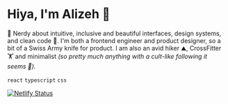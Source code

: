 # Hiya, I'm Alizeh 🌳

🎒 Nerdy about intuitive, inclusive and beautiful interfaces, design systems, and clean code 🧼. I'm both a frontend engineer and product designer, so a bit of a Swiss Army knife for product. I am also an avid hiker ⛰️, CrossFitter 🏋️ and minimalist <i>(so pretty much anything with a cult-like following it seems 🤔).</i>

`react` `typescript` `css`

[![Netlify Status](https://api.netlify.com/api/v1/badges/0f757bdf-3710-4b37-a539-6d8a4ed24fa7/deploy-status)](https://app.netlify.com/sites/alizehkhan/deploys)
